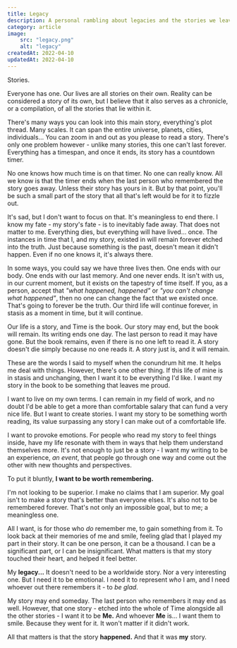 ```yaml
---
title: Legacy
description: A personal rambling about legacies and the stories we leave behind.
category: article
image:
    src: "legacy.png"
    alt: "legacy"
createdAt: 2022-04-10
updatedAt: 2022-04-10
---
```


Stories.

Everyone has one. Our lives are all stories on their own. Reality can be considered a story of its own, but I believe that it also serves as a chronicle, or a compilation, of all the stories that lie within it.

There's many ways you can look into this main story, everything's plot thread. Many scales. It can span the entire universe, planets, cities, individuals... You can zoom in and out as you please to read a story. There's only one problem however - unlike many stories, this one can't last forever. Everything has a timespan, and once it ends, its story has a countdown timer.

No one knows how much time is on that timer. No one can really know. All we know is that the timer ends when the last person who remembered the story goes away. Unless their story has yours in it. But by that point, you'll be such a small part of the story that all that's left would be for it to fizzle out.

It's sad, but I don't want to focus on that. It's meaningless to end there. I know my fate - my story's fate - is to inevitably fade away. That does not matter to me. Everything dies, but everything will have lived... once. The instances in time that I, and my story, existed in will remain forever etched into the truth. Just because something is the past, doesn't mean it didn't happen. Even if no one knows it, it's always there.

In some ways, you could say we have three lives then. One ends with our body. One ends with our last memory. And one never ends. It isn't with us, in our current moment, but it exists on the tapestry of time itself. If you, as a person, accept that _"what happened, happened"_ or _"you can't change what happened"_, then no one can change the fact that we existed once. That's going to forever be the truth. Our third life will continue forever, in stasis as a moment in time, but it will continue.

Our life is a story, and Time is the book. Our story may end, but the book will remain. Its writing ends one day. The last person to read it may have gone. But the book remains, even if there is no one left to read it. A story doesn't die simply because no one reads it. A story just is, and it will remain.

These are the words I said to myself when the conundrum hit me. It helps me deal with things. However, there's one other thing. If this life of mine is in stasis and unchanging, then I want it to be everything I'd like. I want my story in the book to be something that leaves me proud.

I want to live on my own terms. I can remain in my field of work, and no doubt I'd be able to get a more than comfortable salary that can fund a very nice life. But I want to create stories. I want my story to be something worth reading, its value surpassing any story I can make out of a comfortable life. 

I want to provoke emotions. For people who read my story to feel things inside, have my life resonate with them in ways that help them understand themselves more. It's not enough to just be a story - I want my writing to be an experience, _an event_, that people go through one way and come out the other with new thoughts and perspectives.

To put it bluntly, **I want to be worth remembering.**

I'm not looking to be superior. I make no claims that I am superior. My goal isn't to make a story that's better than everyone elses. It's also not to be remembered forever. That's not only an impossible goal, but to me; a meaningless one.

All I want, is for those who _do_ remember me, to gain something from it. To look back at their memories of me and smile, feeling glad that I played my part in their story. It can be one person, it can be a thousand. I can be a significant part, or I can be insignificant. What matters is that my story touched their heart, and helped it feel better.

My **legacy...** It doesn't need to be a worldwide story. Nor a very interesting one. But I need it to be emotional. I need it to represent _who_ I am, and I need whoever out there remembers it - to _be glad_.

My story may end someday. The last person who remembers it may end as well. However, that one story - etched into the whole of Time alongside all the other stories - I want it to be **Me.** And whoever **Me** is... I want them to smile. Because they went for it. It won't matter if it didn't work.

All that matters is that the story **happened.** And that it was **my** story.
